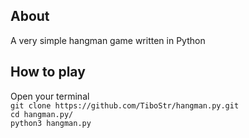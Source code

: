 ## About ##
A very simple hangman game written in Python

## How to play ##
Open your terminal  
`git clone https://github.com/TiboStr/hangman.py.git`  
`cd hangman.py/`  
`python3 hangman.py`
